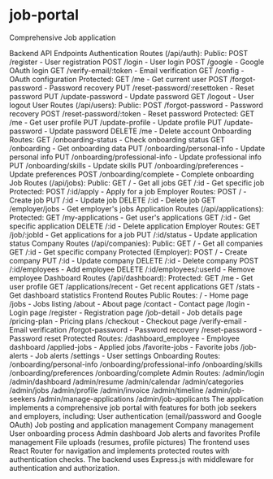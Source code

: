 # job-portal
Comprehensive Job application


Backend API Endpoints
Authentication Routes (/api/auth):
Public:
POST /register - User registration
POST /login - User login
POST /google - Google OAuth login
GET /verify-email/:token - Email verification
GET /config - OAuth configuration
Protected:
GET /me - Get current user
POST /forgot-password - Password recovery
PUT /reset-password/:resettoken - Reset password
PUT /update-password - Update password
GET /logout - User logout
User Routes (/api/users):
Public:
POST /forgot-password - Password recovery
POST /reset-password/:token - Reset password
Protected:
GET /me - Get user profile
PUT /update-profile - Update profile
PUT /update-password - Update password
DELETE /me - Delete account
Onboarding Routes:
GET /onboarding-status - Check onboarding status
GET /onboarding - Get onboarding data
PUT /onboarding/personal-info - Update personal info
PUT /onboarding/professional-info - Update professional info
PUT /onboarding/skills - Update skills
PUT /onboarding/preferences - Update preferences
POST /onboarding/complete - Complete onboarding
Job Routes (/api/jobs):
Public:
GET / - Get all jobs
GET /:id - Get specific job
Protected:
POST /:id/apply - Apply for a job
Employer Routes:
POST / - Create job
PUT /:id - Update job
DELETE /:id - Delete job
GET /employer/jobs - Get employer's jobs
Application Routes (/api/applications):
Protected:
GET /my-applications - Get user's applications
GET /:id - Get specific application
DELETE /:id - Delete application
Employer Routes:
GET /job/:jobId - Get applications for a job
PUT /:id/status - Update application status
Company Routes (/api/companies):
Public:
GET / - Get all companies
GET /:id - Get specific company
Protected (Employer):
POST / - Create company
PUT /:id - Update company
DELETE /:id - Delete company
POST /:id/employees - Add employee
DELETE /:id/employees/:userId - Remove employee
Dashboard Routes (/api/dashboard):
Protected:
GET /me - Get user profile
GET /applications/recent - Get recent applications
GET /stats - Get dashboard statistics
Frontend Routes
Public Routes:
/ - Home page
/jobs - Jobs listing
/about - About page
/contact - Contact page
/login - Login page
/register - Registration page
/job-detail - Job details page
/pricing-plan - Pricing plans
/checkout - Checkout page
/verify-email - Email verification
/forgot-password - Password recovery
/reset-password - Password reset
Protected Routes:
/dashboard_employee - Employee dashboard
/applied-jobs - Applied jobs
/favorite-jobs - Favorite jobs
/job-alerts - Job alerts
/settings - User settings
Onboarding Routes:
/onboarding/personal-info
/onboarding/professional-info
/onboarding/skills
/onboarding/preferences
/onboarding/complete
Admin Routes:
/admin/login
/admin/dashboard
/admin/resume
/admin/calendar
/admin/categories
/admin/jobs
/admin/profile
/admin/invoice
/admin/timeline
/admin/job-seekers
/admin/manage-applications
/admin/job-applicants
The application implements a comprehensive job portal with features for both job seekers and employers, including:
User authentication (email/password and Google OAuth)
Job posting and application management
Company management
User onboarding process
Admin dashboard
Job alerts and favorites
Profile management
File uploads (resumes, profile pictures)
The frontend uses React Router for navigation and implements protected routes with authentication checks. The backend uses Express.js with middleware for authentication and authorization.
